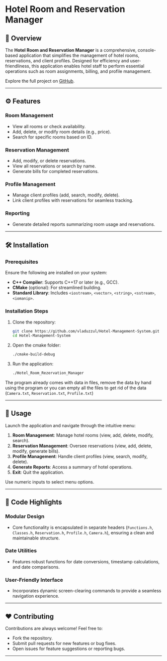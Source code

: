 # Hotel Room and Reservation Manager

## 🏨 Overview

The **Hotel Room and Reservation Manager** is a comprehensive, console-based application that simplifies the management of hotel rooms, reservations, and client profiles. Designed for efficiency and user-friendliness, this application enables hotel staff to perform essential operations such as room assignments, billing, and profile management.

Explore the full project on [GitHub](https://github.com/vladuzzul/Hotel-Management-System).

---

## ⚙️ Features

### Room Management
- View all rooms or check availability.
- Add, delete, or modify room details (e.g., price).
- Search for specific rooms based on ID.

### Reservation Management
- Add, modify, or delete reservations.
- View all reservations or search by name.
- Generate bills for completed reservations.

### Profile Management
- Manage client profiles (add, search, modify, delete).
- Link client profiles with reservations for seamless tracking.

### Reporting
- Generate detailed reports summarizing room usage and reservations.

---

## 🛠️ Installation

### Prerequisites

Ensure the following are installed on your system:
- **C++ Compiler**: Supports C++17 or later (e.g., GCC).
- **CMake** (optional): For streamlined building.
- **Standard Library**: Includes `<iostream>`, `<vector>`, `<string>`, `<sstream>`, `<iomanip>`.

### Installation Steps

1. Clone the repository:
   ```bash
   git clone https://github.com/vladuzzul/Hotel-Management-System.git
   cd Hotel-Management-System
   ```
2. Open the cmake folder:
   ```bash
   ./cmake-build-debug
   ```
3. Run the application:
   ```bash
   ./Hotel_Room_Rezervation_Manager
   ```
The program already comes with data in files, remove the data by hand using the program or you can empty all the files to get rid of the data (`Camera.txt`, `Reservation.txt`, `Profile.txt`)

---

## 🔄 Usage

Launch the application and navigate through the intuitive menu:

1. **Room Management**: Manage hotel rooms (view, add, delete, modify, search).
2. **Reservation Management**: Oversee reservations (view, add, delete, modify, generate bills).
3. **Profile Management**: Handle client profiles (view, search, modify, delete).
4. **Generate Reports**: Access a summary of hotel operations.
5. **Exit**: Quit the application.

Use numeric inputs to select menu options.

---

## 🔎 Code Highlights

### Modular Design
- Core functionality is encapsulated in separate headers (`Functions.h`, `Classes.h`, `Reservation.h`, `Profile.h`, `Camera.h`), ensuring a clean and maintainable structure.

### Date Utilities
- Features robust functions for date conversions, timestamp calculations, and date comparisons.

### User-Friendly Interface
- Incorporates dynamic screen-clearing commands to provide a seamless navigation experience.

---

## ❤️ Contributing

Contributions are always welcome! Feel free to:
- Fork the repository.
- Submit pull requests for new features or bug fixes.
- Open issues for feature suggestions or reporting bugs.

---
